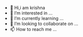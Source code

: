 - 👋 Hi,i am krishna
- 👀 I’m interested in ...
- 🌱 I’m currently learning ...
- 💞️ I’m looking to collaborate on ...
- 📫 How to reach me ...

<!--
 krishna is a ✨ special ✨ repository because its `README.md` (this file) appears on your GitHub profile.
You can click the Preview link to take a look at your changes.
--->
